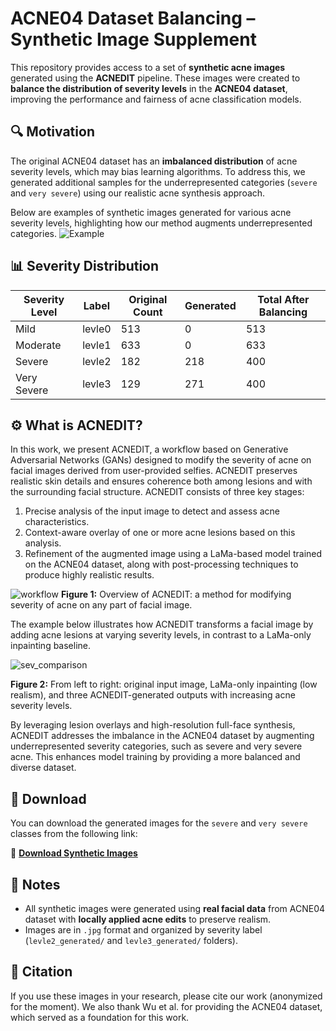 # ACNE04 Dataset Balancing – Synthetic Image Supplement

This repository provides access to a set of **synthetic acne images** generated using the **ACNEDIT** pipeline. These images were created to **balance the distribution of severity levels** in the **ACNE04 dataset**, improving the performance and fairness of acne classification models.

## 🔍 Motivation

The original ACNE04 dataset has an **imbalanced distribution** of acne severity levels, which may bias learning algorithms. To address this, we generated additional samples for the underrepresented categories (`severe` and `very severe`) using our realistic acne synthesis approach.

Below are examples of synthetic images generated for various acne severity levels, highlighting how our method augments underrepresented categories.
![Example](https://github.com/user-attachments/assets/9c7df5cc-d5c0-4a54-b5f0-e1ced61af096)

## 📊 Severity Distribution

| Severity Level | Label  | Original Count | Generated | Total After Balancing |
|----------------|--------|----------------|-----------|------------------------|
| Mild           | levle0 | 513            | 0         | 513                    |
| Moderate       | levle1 | 633            | 0         | 633                    |
| Severe         | levle2 | 182            | 218       | 400                    |
| Very Severe    | levle3 | 129            | 271       | 400                    |

## ⚙️ What is ACNEDIT?

In this work, we present ACNEDIT, a workflow based on Generative Adversarial Networks (GANs) designed to modify the severity of acne on facial images derived from user-provided selfies. ACNEDIT preserves realistic skin details and ensures coherence both among lesions and with the surrounding facial structure. ACNEDIT consists of three key stages:
1.  Precise analysis of the input image to detect and assess acne characteristics.
2.  Context-aware overlay of one or more acne lesions based on this analysis.
3.  Refinement of the augmented image using a LaMa-based model trained on the ACNE04 dataset, along with post-processing techniques to produce highly realistic results.

![workflow](https://github.com/user-attachments/assets/b28cee69-f017-4b69-b85f-29eb7cc43a4c)
**Figure 1:** Overview of ACNEDIT: a method for modifying severity of acne on any part of facial image.

The example below illustrates how ACNEDIT transforms a facial image by adding acne lesions at varying severity levels, in contrast to a LaMa-only inpainting baseline.

![sev_comparison](https://github.com/user-attachments/assets/937d6c68-4898-4fcd-80e3-f700bc6fc873)

**Figure 2:** From left to right: original input image, LaMa-only inpainting (low realism), and three ACNEDIT-generated outputs with increasing acne severity levels.

By leveraging lesion overlays and high-resolution full-face synthesis, ACNEDIT addresses the imbalance in the ACNE04 dataset by augmenting underrepresented severity categories, such as severe and very severe acne. This enhances model training by providing a more balanced and diverse dataset.

## 📁 Download

You can download the generated images for the `severe` and `very severe` classes from the following link:

🔗 **[Download Synthetic Images](https://drive.google.com/drive/folders/1A4bCGSCOWIjHkfEGRumhQwsZWQXaM_EQ?usp=sharing)**  

## 🧪 Notes

- All synthetic images were generated using **real facial data** from ACNE04 dataset with **locally applied acne edits** to preserve realism.
- Images are in `.jpg` format and organized by severity label (`levle2_generated/` and `levle3_generated/` folders).

## 📄 Citation
If you use these images in your research, please cite our work (anonymized for the moment).
We also thank Wu et al. for providing the ACNE04 dataset, which served as a foundation for this work. 

